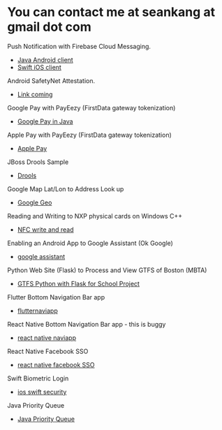 # You can contact me at seankang __at__ gmail dot com #


Push Notification with Firebase Cloud Messaging.
* [Java Android client](https://bitbucket.org/seankang/fcmapp/src/master/)
* [Swift iOS client](https://bitbucket.org/seankang/fcmiosapp/src/master/)



Android SafetyNet Attestation.
* [Link coming](https://bitbucket.org/seankang/fcmapp/src/master/)

Google Pay with PayEezy (FirstData gateway tokenization)
* [Google Pay in Java](https://bitbucket.org/seankang/gpay2/src/master/)


Apple Pay with PayEezy (FirstData gateway tokenization)
* [Apple Pay](https://bitbucket.org/seankang/shoe3-swift/src/master/)


JBoss Drools Sample 
* [Drools](https://bitbucket.org/seankang/droolssample/src/master/)


Google Map Lat/Lon to Address Look up
* [Google Geo](https://bitbucket.org/seankang/geocode/src/master/)


Reading and Writing to NXP physical cards on Windows C++
* [NFC write and read](https://bitbucket.org/seankang/nfcreader/src/master/)


Enabling an Android App to Google Assistant (Ok Google)
* [google assistant](https://bitbucket.org/seankang/googleassistantapp/src)

Python Web Site (Flask) to Process and View GTFS of Boston (MBTA)
* [GTFS Python with Flask for School Project](https://github.com/sk92129/gtfs-tool-python)


Flutter Bottom Navigation Bar app
* [flutternaviapp](https://bitbucket.org/seankang/kitchensink/src/master/flutterkitchensink/)


React Native Bottom Navigation Bar app - this is buggy
* [react native naviapp](https://bitbucket.org/seankang/drawer/src/master/)

React Native Facebook SSO
* [react native facebook SSO](https://bitbucket.org/seankang/rnsocialsso/src/master/)

Swift Biometric Login
* [ios swift security](https://bitbucket.org/seankang/iossecurity/src/master/)

Java Priority Queue
* [Java Priority Queue](https://bitbucket.org/seankang/priorityqueue/src/master/)
